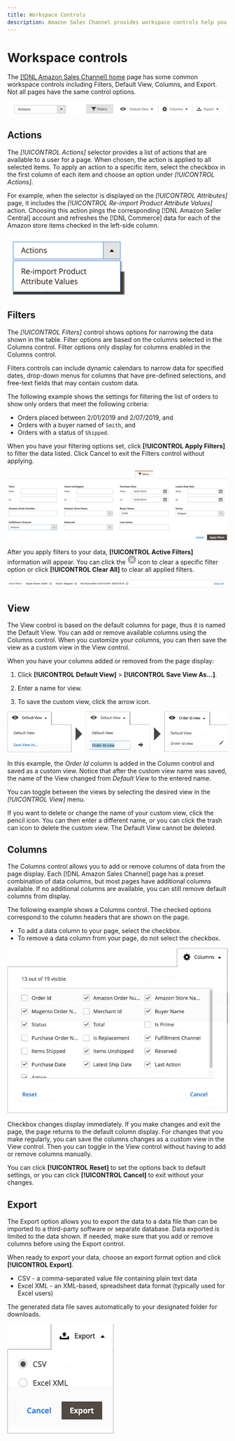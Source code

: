 ```yaml
---
title: Workspace Controls
description: Amazon Sales Channel provides workspace controls help you locate listings, view information, and easily and apply actions.
---
```


# Workspace controls

The [[!DNL Amazon Sales Channel] home](./amazon-sales-channel-home.md) page has some common workspace controls including Filters, Default View, Columns, and Export. Not all pages have the same control options.

![Amazon Sales Channel workspace control examples](assets/amazon-workspace-controls.png)

## Actions

The _[!UICONTROL Actions]_ selector provides a list of actions that are available to a user for a page. When chosen, the action is applied to all selected items. To apply an action to a specific item, select the checkbox in the first column of each item and choose an option under _[!UICONTROL Actions]_.

For example, when the selector is displayed on the _[!UICONTROL Attributes]_ page, it includes the _[!UICONTROL Re-import Product Attribute Values]_ action. Choosing this action pings the corresponding [!DNL Amazon Seller Central] account and refreshes the [!DNL Commerce] data for each of the Amazon store items checked in the left-side column.

![Actions menu example](assets/amazon-sales-channel-home-actions-option.png)

## Filters

The _[!UICONTROL Filters]_ control shows options for narrowing the data shown in the table. Filter options are based on the columns selected in the Columns control. Filter options only display for columns enabled in the Columns control.

Filters controls can include dynamic calendars to narrow data for specified dates, drop-down menus for columns that have pre-defined selections, and free-text fields that may contain custom data.

The following example shows the settings for filtering the list of orders to show only orders that meet the following criteria:

- Orders placed between 2/01/2019 and 2/07/2019, and
- Orders with a buyer named of `Smith`, and
- Orders with a status of `Shipped`.

When you have your filtering options set, click **[!UICONTROL Apply Filters]** to filter the data listed. Click Cancel to exit the Filters control without applying.

![Filters control example](assets/workspace-controls-filters.png)

After you apply filters to your data, **[!UICONTROL Active Filters]** information will appear. You can click the ![Clear filters icon](assets/x-icon-clear-filters.png) icon to clear a specific filter option or click **[!UICONTROL Clear All]** to clear all applied filters.

![Active filters example](assets/applied-filters-line.png)

## View

The View control is based on the default columns for page, thus it is named the Default View. You can add or remove available columns using the Columns control. When you customize your columns, you can then save the view as a custom view in the View control.

When you have your columns added or removed from the page display:

1. Click **[!UICONTROL Default View]** > **[!UICONTROL Save View As...]**.

1. Enter a name for view.

1. To save the custom view, click the arrow icon.

![View control example](assets/workspace-controls-view.png)

In this example, the _Order Id_ column is added in the Column control and saved as a custom view. Notice that after the custom view name was saved, the name of the View changed from _Default View_ to the entered name.

You can toggle between the views by selecting the desired view in the _[!UICONTROL View]_ menu.

If you want to delete or change the name of your custom view, click the pencil icon. You can then enter a different name, or you can click the trash can icon to delete the custom view. The Default View cannot be deleted.

## Columns

The Columns control allows you to add or remove columns of data from the page display. Each [!DNL Amazon Sales Channel] page has a preset combination of data columns, but most pages have additional columns available. If no additional columns are available, you can still remove default columns from display.

The following example shows a Columns control. The checked options correspond to the column headers that are shown on the page.

- To add a data column to your page, select the checkbox.
- To remove a data column from your page, do not select the checkbox.

![Columns control example](assets/workspace-controls-columns.png)

Checkbox changes display immediately. If you make changes and exit the page, the page returns to the default column display. For changes that you make regularly, you can save the columns changes as a custom view in the View control. Then you can toggle in the View control without having to add or remove columns manually.

You can click **[!UICONTROL Reset]** to set the options back to default settings, or you can click **[!UICONTROL Cancel]** to exit without your changes.

## Export

The Export option allows you to export the data to a data file than can be imported to a third-party software or separate database. Data exported is limited to the data shown. If needed, make sure that you add or remove columns before using the Export control.

When ready to export your data, choose an export format option and click **[!UICONTROL Export]**.

- CSV - a comma-separated value file containing plain text data
- Excel XML - an XML-based, spreadsheet data format (typically used for Excel users)

The generated data file saves automatically to your designated folder for downloads.

![Export control](assets/workspace-controls-export.png)
